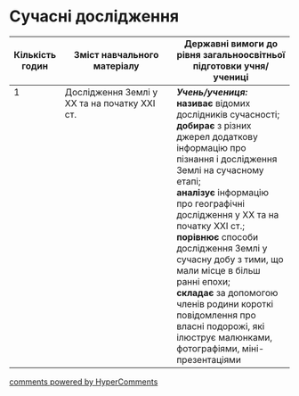 <div id="hypercomments_widget" class="js-hypercomments-widget invisible"></div>

# Сучасні дослідження

<table>
  <tr>
    <td width="10%" align="center"><b>Кількість годин</b></td>  
    <td width="45%" align="center"><b>Зміст навчального матеріалу</b></td>
    <td width="45%" align="center"><b>Державні вимоги до рівня загальноосвітньої підготовки учня/учениці</b></td>
  </tr>
<tbody>
  <tr>
<td width="10%" style="vertical-align:top !important;">1</td>
    <td width="45%" style="vertical-align:top !important;">
Дослідження Землі у  ХХ  та на початку ХХІ ст.    
</td>
    <td width="45%" style="vertical-align:top !important;">
<i><b>Учень/учениця:</b></i><br>
<b>називає</b> відомих дослідників сучасності; <br>
<b>добирає</b> з різних джерел додаткову інформацію про пізнання і дослідження Землі на сучасному етапі;<br>
<b>аналізує</b> інформацію про географічні дослідження у ХХ та на початку ХХІ ст.; <br>
<b>порівнює</b> способи дослідження Землі у сучасну добу з тими, що мали місце в більш ранні епохи;<br>
<b>складає</b> за допомогою членів родини короткі повідомлення про власні подорожі, які ілюструє малюнками, фотографіями, міні-презентаціями</td>
  </tr>
</tbody>
</table>

<div class="js-hypercomments-container">
<a href="http://hypercomments.com" class="hc-link" title="comments widget">comments powered by HyperComments</a>
</div>